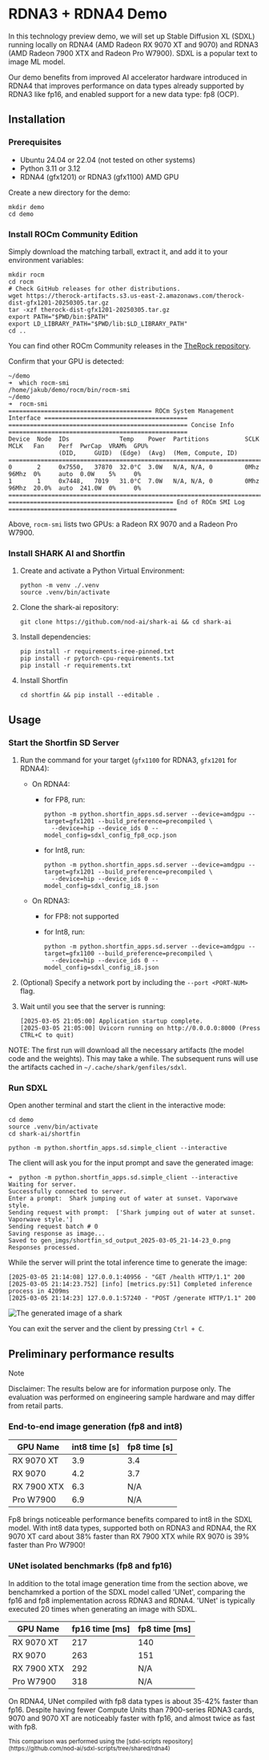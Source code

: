 # RDNA3 + RDNA4 Demo

In this technology preview demo, we will set up Stable Diffusion XL (SDXL) running locally on
RDNA4 (AMD Radeon RX 9070 XT and 9070) and RDNA3 (AMD Radeon 7900 XTX and Radeon Pro W7900).
SDXL is a popular text to image ML model.

Our demo benefits from improved AI accelerator hardware introduced in RDNA4 that improves
performance on data types already supported by RDNA3 like fp16, and enabled support for a new data
type: fp8 (OCP).

## Installation

### Prerequisites

* Ubuntu 24.04 or 22.04 (not tested on other systems)
* Python 3.11 or 3.12
* RDNA4 (gfx1201) or RDNA3 (gfx1100) AMD GPU

Create a new directory for the demo:

```shell
mkdir demo
cd demo
```

### Install ROCm Community Edition

Simply download the matching tarball, extract it, and add it to your environment variables:

```shell
mkdir rocm
cd rocm
# Check GitHub releases for other distributions.
wget https://therock-artifacts.s3.us-east-2.amazonaws.com/therock-dist-gfx1201-20250305.tar.gz
tar -xzf therock-dist-gfx1201-20250305.tar.gz
export PATH="$PWD/bin:$PATH"
export LD_LIBRARY_PATH="$PWD/lib:$LD_LIBRARY_PATH"
cd ..
```

You can find other ROCm Community releases in the [TheRock repository](https://github.com/ROCm/TheRock).

Confirm that your GPU is detected:
```console
~/demo
➜  which rocm-smi
/home/jakub/demo/rocm/bin/rocm-smi
~/demo
➜  rocm-smi
======================================== ROCm System Management Interface ========================================
================================================== Concise Info ==================================================
Device  Node  IDs              Temp    Power  Partitions          SCLK  MCLK   Fan    Perf  PwrCap  VRAM%  GPU%
              (DID,     GUID)  (Edge)  (Avg)  (Mem, Compute, ID)
==================================================================================================================
0       2     0x7550,   37870  32.0°C  3.0W   N/A, N/A, 0         0Mhz  96Mhz  0%     auto  0.0W    5%     0%
1       1     0x7448,   7019   31.0°C  7.0W   N/A, N/A, 0         0Mhz  96Mhz  20.0%  auto  241.0W  0%     0%
==================================================================================================================
============================================== End of ROCm SMI Log ===============================================
```

Above, `rocm-smi` lists two GPUs: a Radeon RX 9070 and a Radeon Pro W7900.

### Install SHARK AI and Shortfin

1. Create and activate a Python Virtual Environment:

    ```shell
    python -m venv ./.venv
    source .venv/bin/activate
    ```

1. Clone the shark-ai repository:

    ```shell
    git clone https://github.com/nod-ai/shark-ai && cd shark-ai
    ```

1. Install dependencies:

    ```shell
    pip install -r requirements-iree-pinned.txt
    pip install -r pytorch-cpu-requirements.txt
    pip install -r requirements.txt
    ```

1. Install Shortfin

    ```shell
    cd shortfin && pip install --editable .
    ```

## Usage

### Start the Shortfin SD Server

1. Run the command for your target (`gfx1100` for RDNA3, `gfx1201` for RDNA4):
    - On RDNA4:
      - for FP8, run:

        ```shell
        python -m python.shortfin_apps.sd.server --device=amdgpu --target=gfx1201 --build_preference=precompiled \
          --device=hip --device_ids 0 --model_config=sdxl_config_fp8_ocp.json
        ```

      - for Int8, run:

        ```shell
        python -m python.shortfin_apps.sd.server --device=amdgpu --target=gfx1201 --build_preference=precompiled \
          --device=hip --device_ids 0 --model_config=sdxl_config_i8.json
        ```

    - On RDNA3:
      - for FP8: not supported
      - for Int8, run:

        ```shell
        python -m python.shortfin_apps.sd.server --device=amdgpu --target=gfx1100 --build_preference=precompiled \
          --device=hip --device_ids 0 --model_config=sdxl_config_i8.json
        ```

1. (Optional) Specify a network port by including the `--port <PORT-NUM>` flag.
1. Wait until you see that the server is running:

    ```console
    [2025-03-05 21:05:00] Application startup complete.
    [2025-03-05 21:05:00] Uvicorn running on http://0.0.0.0:8000 (Press CTRL+C to quit)
    ```

NOTE: The first run will download all the necessary artifacts (the model code and the weights).
This may take a while. The subsequent runs will use the artifacts cached in `~/.cache/shark/genfiles/sdxl`.

### Run SDXL

Open another terminal and start the client in the interactive mode:

```shell
cd demo
source .venv/bin/activate
cd shark-ai/shortfin

python -m python.shortfin_apps.sd.simple_client --interactive
```

The client will ask you for the input prompt and save the generated image:

```console
➜  python -m python.shortfin_apps.sd.simple_client --interactive
Waiting for server.
Successfully connected to server.
Enter a prompt:  Shark jumping out of water at sunset. Vaporwave style.
Sending request with prompt:  ['Shark jumping out of water at sunset. Vaporwave style.']
Sending request batch # 0
Saving response as image...
Saved to gen_imgs/shortfin_sd_output_2025-03-05_21-14-23_0.png
Responses processed.
```

While the server will print the total inference time to generate the image:

```console
[2025-03-05 21:14:08] 127.0.0.1:40956 - "GET /health HTTP/1.1" 200
[2025-03-05 21:14:23.752] [info] [metrics.py:51] Completed inference process in 4209ms
[2025-03-05 21:14:23] 127.0.0.1:57240 - "POST /generate HTTP/1.1" 200
```

![The generated image of a shark](./sample_image_shark.png)

You can exit the server and the client by pressing `Ctrl + C`.

## Preliminary performance results

> [!NOTE]
> Disclaimer: The results below are for information purpose only. The evaluation was performed
> on engineering sample hardware and may differ from retail parts.

### End-to-end image generation (fp8 and int8)

GPU Name | int8 time [s] | fp8 time [s]
-- | -- | --
RX 9070 XT | 3.9 | 3.4
RX 9070 | 4.2 | 3.7
RX 7900 XTX | 6.3 | N/A
Pro W7900 | 6.9 | N/A

Fp8 brings noticeable performance benefits compared to int8 in the SDXL model.
With int8 data types, supported both on RDNA3 and RDNA4, the RX 9070 XT card about 38%
faster than RX 7900 XTX while RX 9070 is 39% faster than Pro W7900!

### UNet isolated benchmarks (fp8 and fp16)

In addition to the total image generation time from the section above, we benchamrked a
portion of the SDXL model called 'UNet', comparing the fp16 and fp8 implementation across
RDNA3 and RDNA4. 'UNet' is typically executed 20 times when generating an image with SDXL.

GPU Name | fp16 time [ms] | fp8 time [ms]
-- | -- | --
RX 9070 XT | 217 | 140
RX 9070 | 263 | 151
RX 7900 XTX | 292 | N/A
Pro W7900 | 318 | N/A

On RDNA4, UNet compiled with fp8 data types is about 35-42% faster than fp16. Despite having fewer
Compute Units than 7900-series RDNA3 cards, 9070 and 9070 XT are noticeably faster with fp16, and
almost twice as fast with fp8.

<sup>
This comparison was performed using the
[sdxl-scripts repository](https://github.com/nod-ai/sdxl-scripts/tree/shared/rdna4)
</sup>

